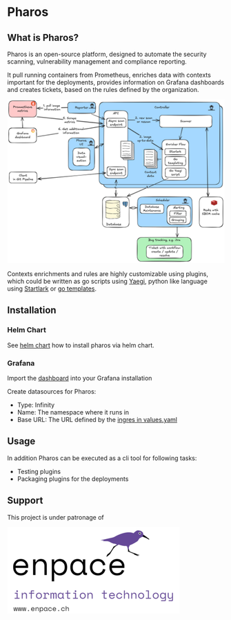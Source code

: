 # Pharos

## What is Pharos?

Pharos is an open-source platform, designed to automate the security scanning, vulnerability management and compliance reporting.

It pull running containers from Prometheus, enriches data with contexts important for the deployments, provides information on Grafana dashboards and creates tickets, based on the rules defined by the organization.

![Pharos Architecture](docs/whitepaper/images/architecture.png)

Contexts enrichments and rules are highly customizable using plugins, which could be written as go scripts using [Yaegi](https://github.com/traefik/yaegi), python like language using [Startlark](https://github.com/google/starlark-go/blob/master/doc/spec.md) or [go templates](https://pkg.go.dev/text/template).

## Installation

### Helm Chart

See [helm chart](./helm/pharos/README.md) how to install pharos via helm chart.

### Grafana

Import the [dashboard](./grafana/pharos-dashboard.json) into your Grafana installation

Create datasources for Pharos:

- Type: Infinity
- Name: The namespace where it runs in
- Base URL: The URL defined by the [ingres in values.yaml](./helm/pharos/values.yaml)


## Usage

In addition Pharos can be executed as a cli tool for following tasks:
- Testing plugins
- Packaging plugins for the deployments


## Support

This project is under patronage of

[![Support](docs/whitepaper/images/enpace-small.png)](https://enpace.ch)


